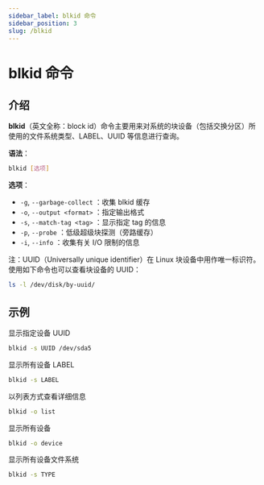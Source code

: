 ```yaml
---
sidebar_label: blkid 命令
sidebar_position: 3
slug: /blkid
---
```


# blkid 命令



## 介绍

**blkid**（英文全称：block id）命令主要用来对系统的块设备（包括交换分区）所使用的文件系统类型、LABEL、UUID 等信息进行查询。

**语法**：

```bash
blkid [选项]
```

**选项**：

- `-g`, `--garbage-collect` ：收集 blkid 缓存
- `-o`, `--output <format>` ：指定输出格式
- `-s`, `--match-tag <tag>` ：显示指定 tag 的信息
- `-p`, `--probe` ：低级超级块探测（旁路缓存）
- `-i`, `--info` ：收集有关 I/O 限制的信息

注：UUID（Universally unique identifier）在 Linux 块设备中用作唯一标识符。使用如下命令也可以查看块设备的 UUID：

```bash
ls -l /dev/disk/by-uuid/
```



## 示例

显示指定设备 UUID

```bash
blkid -s UUID /dev/sda5 
```

显示所有设备 LABEL

```bash
blkid -s LABEL 
```

以列表方式查看详细信息

```bash
blkid -o list 
```

显示所有设备

```bash
blkid -o device 
```

显示所有设备文件系统

```bash
blkid -s TYPE 
```

